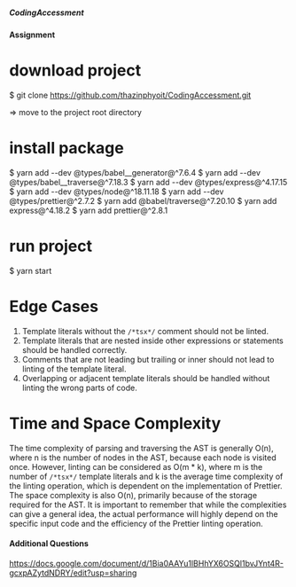 ##### CodingAccessment

#### Assignment
# download project
$ git clone https://github.com/thazinphyoit/CodingAccessment.git

=> move to the project root directory

# install package
$ yarn add --dev @types/babel__generator@^7.6.4
$ yarn add --dev @types/babel__traverse@^7.18.3
$ yarn add --dev @types/express@^4.17.15
$ yarn add --dev @types/node@^18.11.18
$ yarn add --dev @types/prettier@^2.7.2
$ yarn add @babel/traverse@^7.20.10
$ yarn add express@^4.18.2
$ yarn add prettier@^2.8.1

# run project
$ yarn start

# Edge Cases
1. Template literals without the `/*tsx*/` comment should not be linted.
2. Template literals that are nested inside other expressions or statements should be handled correctly.
3. Comments that are not leading but trailing or inner should not lead to linting of the template literal.
4. Overlapping or adjacent template literals should be handled without linting the wrong parts of code.

# Time and Space Complexity
The time complexity of parsing and traversing the AST is generally O(n), where n is the number of nodes in the AST, because each node is visited once. However, linting can be considered as O(m * k), where m is the number of `/*tsx*/` template literals and k is the average time complexity of the linting operation, which is dependent on the implementation of Prettier.
The space complexity is also O(n), primarily because of the storage required for the AST.
It is important to remember that while the complexities can give a general idea, the actual performance will highly depend on the specific input code and the efficiency of the Prettier linting operation.


#### Additional Questions
https://docs.google.com/document/d/1Bia0AAYu1lBHhYX6OSQl1bvJYnt4R-gcxpAZytdNDRY/edit?usp=sharing




